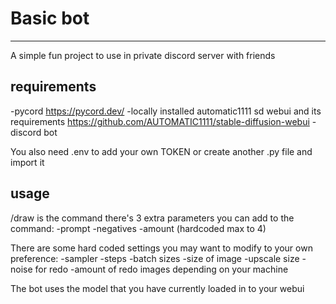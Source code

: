 # Basic bot
-----

A simple fun project to use in private discord server with friends

## requirements
-pycord https://pycord.dev/
-locally installed automatic1111 sd webui and its requirements https://github.com/AUTOMATIC1111/stable-diffusion-webui
-discord bot

You also need .env to add your own TOKEN or create another .py file and import it

## usage
/draw is the command
there's 3 extra parameters you can add to the command:
-prompt
-negatives
-amount (hardcoded max to 4)

There are some hard coded settings you may want to modify to your own preference:
-sampler
-steps
-batch sizes
-size of image
-upscale size
-noise for redo
-amount of redo images depending on your machine

The bot uses the model that you have currently loaded in to your webui